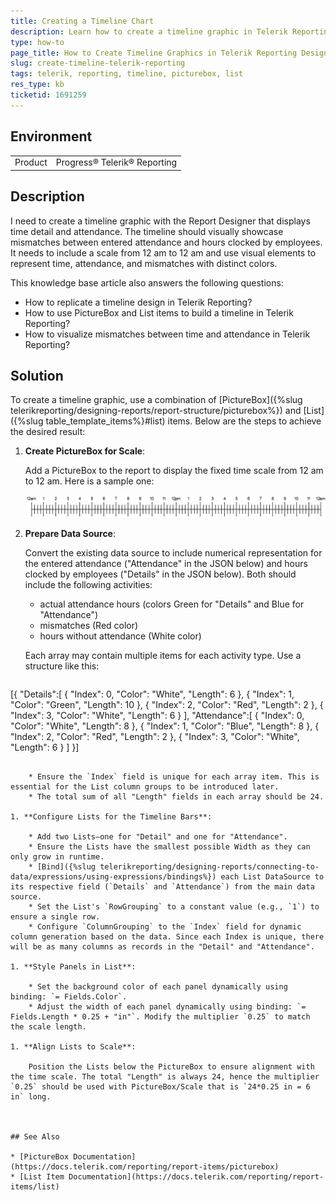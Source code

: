 ```yaml
---
title: Creating a Timeline Chart
description: Learn how to create a timeline graphic in Telerik Reporting Designer using PictureBox and List items.
type: how-to
page_title: How to Create Timeline Graphics in Telerik Reporting Designer
slug: create-timeline-telerik-reporting
tags: telerik, reporting, timeline, picturebox, list
res_type: kb
ticketid: 1691259
---
```


## Environment
<table>
<tbody>
<tr>
<td> Product </td>
<td> Progress® Telerik® Reporting </td>
</tr>
</tbody>
</table>

## Description

I need to create a timeline graphic with the Report Designer that displays time detail and attendance. The timeline should visually showcase mismatches between entered attendance and hours clocked by employees. It needs to include a scale from 12 am to 12 am and use visual elements to represent time, attendance, and mismatches with distinct colors.

This knowledge base article also answers the following questions:
- How to replicate a timeline design in Telerik Reporting?
- How to use PictureBox and List items to build a timeline in Telerik Reporting?
- How to visualize mismatches between time and attendance in Telerik Reporting?

## Solution

To create a timeline graphic, use a combination of [PictureBox]({%slug telerikreporting/designing-reports/report-structure/picturebox%}) and [List]({%slug table_template_items%}#list) items. Below are the steps to achieve the desired result:

1. **Create PictureBox for Scale**:

	Add a PictureBox to the report to display the fixed time scale from 12 am to 12 am. Here is a sample one:
	
	![A sample scale for the TimeLine Chart.](images/scale.png)

1. **Prepare Data Source**:

	Convert the existing data source to include numerical representation for the entered attendance ("Attendance" in the JSON below) and hours clocked by employees ("Details" in the JSON below). Both should include the following activities:
	
	* actual attendance hours (colors Green for "Details" and Blue for "Attendance")
	* mismatches (Red color)
	* hours without attendance (White color)
	
	Each array may contain multiple items for each activity type. Use a structure like this:

	````JSON
[{
		"Details":[
			{
				"Index": 0,
				"Color": "White",
				"Length": 6
			},
			{
				"Index": 1,
				"Color": "Green",
				"Length": 10
			},
			{
				"Index": 2,
				"Color": "Red",
				"Length": 2
			},
			{
				"Index": 3,
				"Color": "White",
				"Length": 6
			}
		],
		"Attendance":[
			{
				"Index": 0,
				"Color": "White",
				"Length": 8
			},
			{
				"Index": 1,
				"Color": "Blue",
				"Length": 8
			},
			{
				"Index": 2,
				"Color": "Red",
				"Length": 2
			},
			{
				"Index": 3,
				"Color": "White",
				"Length": 6
			}
		]
	}]
````

	* Ensure the `Index` field is unique for each array item. This is essential for the List column groups to be introduced later.
	* The total sum of all "Length" fields in each array should be 24.

1. **Configure Lists for the Timeline Bars**:

	* Add two Lists—one for "Detail" and one for "Attendance".
	* Ensure the Lists have the smallest possible Width as they can only grow in runtime.
	* [Bind]({%slug telerikreporting/designing-reports/connecting-to-data/expressions/using-expressions/bindings%}) each List DataSource to its respective field (`Details` and `Attendance`) from the main data source.
	* Set the List's `RowGrouping` to a constant value (e.g., `1`) to ensure a single row.
	* Configure `ColumnGrouping` to the `Index` field for dynamic column generation based on the data. Since each Index is unique, there will be as many columns as records in the "Detail" and "Attendance".

1. **Style Panels in List**:

	* Set the background color of each panel dynamically using binding: `= Fields.Color`.
	* Adjust the width of each panel dynamically using binding: `= Fields.Length * 0.25 + "in"`. Modify the multiplier `0.25` to match the scale length.

1. **Align Lists to Scale**:

	Position the Lists below the PictureBox to ensure alignment with the time scale. The total "Length" is always 24, hence the multiplier `0.25` should be used with PictureBox/Scale that is `24*0.25 in = 6 in` long.



## See Also

* [PictureBox Documentation](https://docs.telerik.com/reporting/report-items/picturebox)
* [List Item Documentation](https://docs.telerik.com/reporting/report-items/list)
